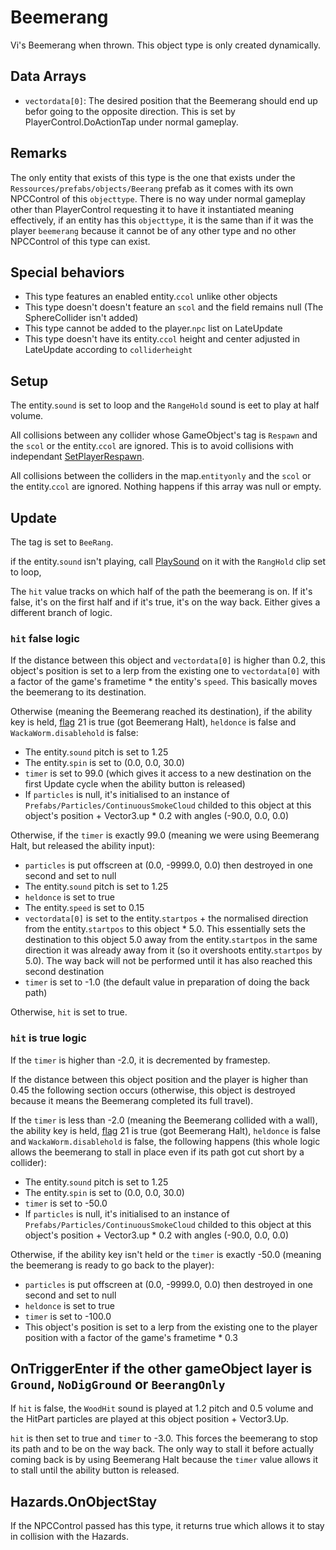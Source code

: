 # Beemerang
Vi's Beemerang when thrown. This object type is only created dynamically.

## Data Arrays
- `vectordata[0]`: The desired position that the Beemerang should end up befor going to the opposite direction. This is set by PlayerControl.DoActionTap under normal gameplay.

## Remarks
The only entity that exists of this type is the one that exists under the `Ressources/prefabs/objects/Beerang` prefab as it comes with its own NPCControl of this `objecttype`. There is no way under normal gameplay other than PlayerControl requesting it to have it instantiated meaning effectively, if an entity has this `objecttype`, it is the same than if it was the player `beemerang` because it cannot be of any other type and no other NPCControl of this type can exist.

## Special behaviors
- This type features an enabled entity.`ccol` unlike other objects
- This type doesn't doesn't feature an `scol` and the field remains null (The SphereCollider isn't added)
- This type cannot be added to the player.`npc` list on LateUpdate
- This type doesn't have its entity.`ccol` height and center adjusted in LateUpdate according to `colliderheight`

## Setup
The entity.`sound` is set to loop and the `RangeHold` sound is eet to play at half volume.

All collisions between any collider whose GameObject's tag is `Respawn` and the `scol` or the entity.`ccol` are ignored. This is to avoid collisions with independant [SetPlayerRespawn](SetPlayerRespawn.md).

All collisions between the colliders in the map.`entityonly` and the `scol` or the entity.`ccol` are ignored. Nothing happens if this array was null or empty.

## Update
The tag is set to `BeeRang`.

if the entity.`sound` isn't playing, call [PlaySound](../../EntityControl/EntityControl%20Methods.md#PlaySound) on it with the `RangHold` clip set to loop,

The `hit` value tracks on which half of the path the beemerang is on. If it's false, it's on the first half and if it's true, it's on the way back. Either gives a different branch of logic.

### `hit` false logic
If the distance between this object and `vectordata[0]` is higher than 0.2, this object's position is set to a lerp from the existing one to `vectordata[0]` with a factor of the game's frametime * the entity's `speed`. This basically moves the beemerang to its destination.

Otherwise (meaning the Beemerang reached its destination), if the ability key is held, [flag](../../../Flags%20arrays/flags.md) 21 is true (got Beemerang Halt), `heldonce` is false and `WackaWorm.disablehold` is false:

- The entity.`sound` pitch is set to 1.25
- The entity.`spin` is set to (0.0, 0.0, 30.0)
- `timer` is set to 99.0 (which gives it access to a new destination on the first Update cycle when the ability button is released)
- If `particles` is null, it's initialised to an instance of `Prefabs/Particles/ContinuousSmokeCloud` childed to this object at this object's position + Vector3.up * 0.2 with angles (-90.0, 0.0, 0.0)

Otherwise, if the `timer` is exactly 99.0 (meaning we were using Beemerang Halt, but released the ability input):

- `particles` is put offscreen at (0.0, -9999.0, 0.0) then destroyed in one second and set to null
- The entity.`sound` pitch is set to 1.25
- `heldonce` is set to true
- The entity.`speed` is set to 0.15
- `vectordata[0]` is set to the entity.`startpos` + the normalised direction from the entity.`startpos` to this object * 5.0. This essentially sets the destination to this object 5.0 away from the entity.`startpos` in the same direction it was already away from it (so it overshoots entity.`startpos` by 5.0). The way back will not be performed until it has also reached this second destination
- `timer` is set to -1.0 (the default value in preparation of doing the back path)

Otherwise, `hit` is set to true.

### `hit` is true logic
If the `timer` is higher than -2.0, it is decremented by framestep.

If the distance between this object position and the player is higher than 0.45 the following section occurs (otherwise, this object is destroyed because it means the Beemerang completed its full travel).

If the `timer` is less than -2.0 (meaning the Beemerang collided with a wall), the ability key is held, [flag](../../../Flags%20arrays/flags.md) 21 is true (got Beemerang Halt), `heldonce` is false and `WackaWorm.disablehold` is false, the following happens (this whole logic allows the beemerang to stall in place even if its path got cut short by a collider):

- The entity.`sound` pitch is set to 1.25
- The entity.`spin` is set to (0.0, 0.0, 30.0)
- `timer` is set to -50.0
- If `particles` is null, it's initialised to an instance of `Prefabs/Particles/ContinuousSmokeCloud` childed to this object at this object's position + Vector3.up * 0.2 with angles (-90.0, 0.0, 0.0)

Otherwise, if the ability key isn't held or the `timer` is exactly -50.0 (meaning the beemerang is ready to go back to the player):

- `particles` is put offscreen at (0.0, -9999.0, 0.0) then destroyed in one second and set to null
- `heldonce` is set to true
- `timer` is set to -100.0
- This object's position is set to a lerp from the existing one to the player position with a factor of the game's frametime * 0.3

## OnTriggerEnter if the other gameObject layer is `Ground`, `NoDigGround` or `BeerangOnly`
If `hit` is false, the `WoodHit` sound is played at 1.2 pitch and 0.5 volume and the HitPart particles are played at this object position + Vector3.Up.

`hit` is then set to true and `timer` to -3.0. This forces the beemerang to stop its path and to be on the way back. The only way to stall it before actually coming back is by using Beemerang Halt because the `timer` value allows it to stall until the ability button is released.

## Hazards.OnObjectStay
If the NPCControl passed has this type, it returns true which allows it to stay in collision with the Hazards.